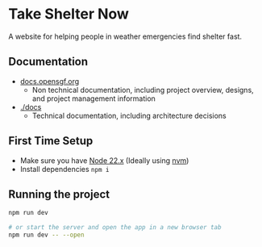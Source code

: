 # Take Shelter Now

A website for helping people in weather emergencies find shelter fast.

## Documentation

- [docs.opensgf.org](https://docs.opensgf.org/s/take-shelter-now-overview)
  - Non technical documentation, including project overview, designs, and project management information
- [./docs](./docs)
  - Technical documentation, including architecture decisions

## First Time Setup

- Make sure you have [Node 22.x](https://nodejs.org) (Ideally using [nvm](https://github.com/nvm-sh/nvm))
- Install dependencies `npm i`

## Running the project

```bash
npm run dev

# or start the server and open the app in a new browser tab
npm run dev -- --open
```

